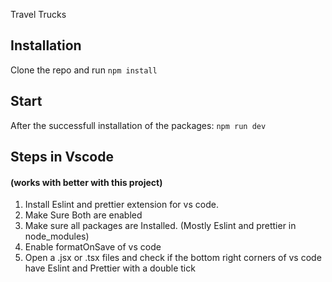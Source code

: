 Travel Trucks

## Installation

Clone the repo and run `npm install`

## Start

After the successfull installation of the packages: `npm run dev`

## Steps in Vscode

#### (works with better with this project)

1. Install Eslint and prettier extension for vs code.
2. Make Sure Both are enabled
3. Make sure all packages are Installed. (Mostly Eslint and prettier in node_modules)
4. Enable formatOnSave of vs code
5. Open a .jsx or .tsx files and check if the bottom right corners of vs code have Eslint and Prettier with a double tick
